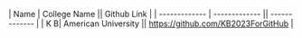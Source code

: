 | Name          | College Name  || Github Link |
| ------------- | ------------- || ------------- |
| K B| American University  || https://github.com/KB2023ForGitHub  |